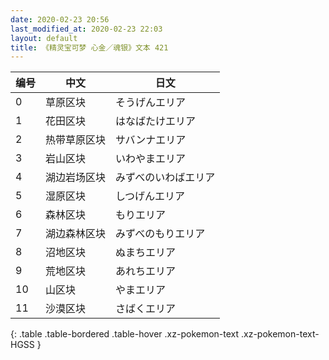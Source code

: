 ```yaml
---
date: 2020-02-23 20:56
last_modified_at: 2020-02-23 22:03
layout: default
title: 《精灵宝可梦 心金／魂银》文本 421
---
```

| 编号 | 中文 | 日文 |
| ---- | ---- | ---- |
| 0 | 草原区块 | そうげんエリア |
| 1 | 花田区块 | はなばたけエリア |
| 2 | 热带草原区块 | サバンナエリア |
| 3 | 岩山区块 | いわやまエリア |
| 4 | 湖边岩场区块 | みずべのいわばエリア |
| 5 | 湿原区块 | しつげんエリア |
| 6 | 森林区块 | もりエリア |
| 7 | 湖边森林区块 | みずべのもりエリア |
| 8 | 沼地区块 | ぬまちエリア |
| 9 | 荒地区块 | あれちエリア |
| 10 | 山区块 | やまエリア |
| 11 | 沙漠区块 | さばくエリア |
{: .table .table-bordered .table-hover .xz-pokemon-text .xz-pokemon-text-HGSS }